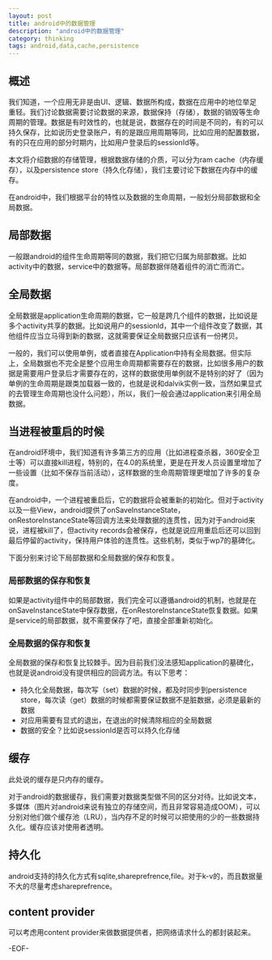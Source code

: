 ```yaml
---
layout: post
title: android中的数据管理
description: "android中的数据管理"
category: thinking
tags: android,data,cache,persistence
---
```


## 概述

我们知道，一个应用无非是由UI、逻辑、数据所构成，数据在应用中的地位举足重轻。我们讨论数据需要讨论数据的来源，数据保持（存储），数据的销毁等生命周期的管理。数据是有时效性的，也就是说，数据存在的时间是不同的，有的可以持久保存，比如说历史登录账户，有的是跟应用周期等同，比如应用的配置数据，有的只在应用的部分时期内，比如用户登录后的sessionId等。

本文将介绍数据的存储管理，根据数据存储的介质，可以分为ram cache（内存缓存），以及persistence store（持久化存储），我们主要讨论下数据在内存中的缓存。

在android中，我们根据平台的特性以及数据的生命周期，一般划分局部数据和全局数据。

## 局部数据

一般跟android的组件生命周期等同的数据，我们把它归属为局部数据。比如activity中的数据，service中的数据等。局部数据伴随着组件的消亡而消亡。

## 全局数据

全局数据是application生命周期的数据，它一般是跨几个组件的数据，比如说是多个activity共享的数据。比如说用户的sessionId，其中一个组件改变了数据，其他组件应当立马得到新的数据，这就需要保证全局数据只应该有一份拷贝。

一般的，我们可以使用单例，或者直接在Application中持有全局数据。但实际上，全局数据也不完全是整个应用生命周期都需要存在的数据，比如很多用户的数据是需要用户登录后才需要存在的，这样的数据使用单例就不是特别的好了（因为单例的生命周期是跟类加载器一致的，也就是说和dalvik实例一致，当然如果显式的去管理生命周期也没什么问题），所以，我们一般会通过application来引用全局数据。

## 当进程被重启的时候

在android环境中，我们知道有许多第三方的应用（比如进程查杀器，360安全卫士等）可以直接kill进程，特别的，在4.0的系统里，更是在开发人员设置里增加了一些设置（比如不保存当前活动），这样数据的生命周期管理更增加了许多的复杂度。

在android中，一个进程被重启后，它的数据将会被重新的初始化。但对于activity以及一些View，android提供了onSaveInstanceState，onRestoreInstanceState等回调方法来处理数据的连贯性，因为对于android来说，进程被kill了，但activity records会被保存，也就是说应用重启后还可以回到最后停留的activity，保持用户体验的连贯性。这些机制，类似于wp7的墓碑化。

下面分别来讨论下局部数据和全局数据的保存和恢复。

### 局部数据的保存和恢复

如果是activity组件中的局部数据，我们完全可以遵循android的机制，也就是在onSaveInstanceState中保存数据，在onRestoreInstanceState恢复数据。如果是service的局部数据，就不需要保存了吧，直接全部重新初始化。

### 全局数据的保存和恢复

全局数据的保存和恢复比较棘手。因为目前我们没法感知application的墓碑化，也就是说android没有提供相应的回调方法。有以下思考：

- 持久化全局数据，每次写（set）数据的时候，都及时同步到persistence store，每次读（get）数据的时候都需要保证数据不是脏数据，必须是最新的数据
- 对应用需要有显式的退出，在退出的时候清除相应的全局数据
- 数据的安全？比如说sessionId是否可以持久化存储

## 缓存

此处说的缓存是只内存的缓存。

对于android的数据缓存，我们需要对数据类型做不同的区分对待。比如说文本，多媒体（图片对android来说有独立的存储空间，而且非常容易造成OOM），可以分别对他们做个缓存池（LRU），当内存不足的时候可以把使用的少的一些数据持久化。缓存应该对使用者透明。

## 持久化

android支持的持久化方式有sqlite,shareprefrence,file。对于k-v的，而且数据量不大的尽量考虑shareprefrence。

## content provider

可以考虑用content provider来做数据提供者，把网络请求什么的都封装起来。

-EOF-
